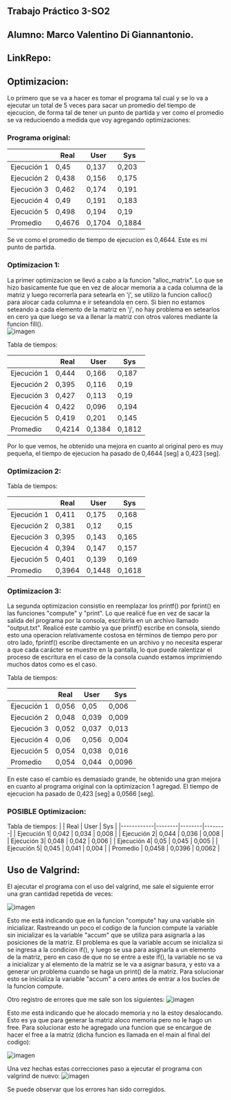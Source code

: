 ## Trabajo Práctico 3-SO2

## Alumno: Marco Valentino Di Giannantonio.
## LinkRepo: 

## Optimizacion: 
Lo primero que se va a hacer es tomar el programa tal cual y se lo va a ejecutar un total de 5 veces para sacar un promedio del tiempo de ejecucion, de forma tal de tener un punto de partida y ver como el promedio se va reducioendo a medida que voy agregando optimizaciones:<br>

### Programa original:

|            | Real   | User   | Sys    |
|------------|--------|--------|--------|
| Ejecución 1| 0,45   | 0,137  | 0,203  |
| Ejecución 2| 0,438  | 0,156  | 0,175  |
| Ejecución 3| 0,462  | 0,174  | 0,191  |
| Ejecución 4| 0,49   | 0,191  | 0,183  |
| Ejecución 5| 0,498  | 0,194  | 0,19   |
| Promedio   | 0,4676 | 0,1704 | 0,1884 |


Se ve como el promedio de tiempo de ejecucion es 0,4644. Este es mi punto de partida.<br>

### Optimizacion 1:
La primer optimizacion se llevó a cabo a la funcion "alloc_matrix". Lo que se hizo basicamente fue que en vez de alocar memoria a a cada columna de la matriz y luego recorrerla para setearla en 'j', se utilizo la funcion calloc() para alocar cada columna e ir seteandola en cero. Si bien no estamos seteando a cada elemento de la matriz en 'j', no hay problema en setearlos en cero ya que luego se va a llenar la matriz con otros valores mediante la funcion fill().<br> 
![imagen](https://user-images.githubusercontent.com/88598932/233866688-28706342-4e09-4645-95cd-0c7a8c5ff475.png)

Tabla de tiempos:

|            | Real   | User   | Sys    |
|------------|--------|--------|--------|
| Ejecución 1| 0,444  | 0,166  | 0,187  |
| Ejecución 2| 0,395  | 0,116  | 0,19   |
| Ejecución 3| 0,427  | 0,113  | 0,19   |
| Ejecución 4| 0,422  | 0,096  | 0,194  |
| Ejecución 5| 0,419  | 0,201  | 0,145  |
| Promedio   | 0,4214 | 0,1384 | 0,1812 |


Por lo que vemos, he obtenido una mejora en cuanto al original pero es muy pequeña, el tiempo de ejecucion ha pasado de 0,4644 [seg] a 0,423 [seg].
### Optimizacion 2:

Tabla de tiempos:

|            | Real   | User   | Sys    |
|------------|--------|--------|--------|
| Ejecución 1| 0,411  | 0,175  | 0,168  |
| Ejecución 2| 0,381  | 0,12   | 0,15   |
| Ejecución 3| 0,395  | 0,143  | 0,165  |
| Ejecución 4| 0,394  | 0,147  | 0,157  |
| Ejecución 5| 0,401  | 0,139  | 0,169  |
| Promedio   | 0,3964 | 0,1448 | 0,1618 |

### Optimizacion 3:
La segunda optimizacion consistio en reemplazar los printf() por fprint() en las funciones "compute" y "print". Lo que realicé fue en vez de sacar la salida del programa por la consola, escribirla en un archivo llamado "output.txt". Realicé este cambio ya que printf() escribe en consola, siendo esto una operacion relativamente costosa en términos de tiempo pero por otro lado, fprintf() escribe directamente en un archivo y no necesita esperar a que cada carácter se muestre en la pantalla, lo que puede ralentizar el proceso de escritura en el caso de la consola cuando estamos imprimiendo muchos datos como es el caso.

Tabla de tiempos:

|            | Real   | User   | Sys    |
|------------|--------|--------|--------|
| Ejecución 1| 0,056  | 0,05   | 0,006  |
| Ejecución 2| 0,048  | 0,039  | 0,009  |
| Ejecución 3| 0,052  | 0,037  | 0,013  |
| Ejecución 4| 0,06   | 0,056  | 0,004  |
| Ejecución 5| 0,054  | 0,038  | 0,016  |
| Promedio   | 0,054  | 0,044  | 0,0096 |


En este caso el cambio es demasiado grande, he obtenido una gran mejora en cuanto al programa original con la optimizacion 1 agregad. El tiempo de ejecucion ha pasado de 0,423 [seg] a 0,0566 [seg].

### POSIBLE Optimizacion:

Tabla de tiempos:
|            | Real   | User   | Sys    |
|------------|--------|--------|--------|
| Ejecución 1| 0,042  | 0,034  | 0,008  |
| Ejecución 2| 0,044  | 0,036  | 0,008  |
| Ejecución 3| 0,048  | 0,042  | 0,006  |
| Ejecución 4| 0,05   | 0,045  | 0,005  |
| Ejecución 5| 0,045  | 0,041  | 0,004  |
| Promedio   | 0,0458 | 0,0396 | 0,0062 |

## Uso de Valgrind:
El ajecutar el programa con el uso del valgrind, me sale el siguiente error una gran cantidad repetida de veces:

![imagen](https://user-images.githubusercontent.com/88598932/233872626-b38d78ff-aaff-4ff3-ba00-70cf68f87ccc.png)

Esto me está indicando que en la funcion "compute" hay una variable sin inicializar. Rastreando un poco el codigo de la funcion compute la variable sin inicializar es la variable "accum" que se utiliza para asignarla a las posiciones de la matriz. El problema es que la variable accum se inicializa si se ingresa a la condicion if(), y luego se usa para asignarla a un elemento de la matriz, pero en caso de que no se entre a este if(), la variable no se va a inicializar y al elemento de la matriz se le va a asignar basura, y esto va a generar un problema cuando se haga un print() de la matriz. Para solucionar esto se inicializa la variable "accum" a cero antes de entrar a los bucles de la funcion compute.

Otro registro de errores que me sale son los siguientes:
![imagen](https://user-images.githubusercontent.com/88598932/233872771-9da63519-a161-4b17-888a-4452fbe04fde.png)

Esto me está indicando que he alocado memoria y no la estoy desalocando. Esto es ya que para generar la matriz aloco memoria pero no le hago un free. Para solucionar esto he agregado una funcion que se encargue de hacer el free a la matriz (dicha funcion es llamada en el main al final del codigo):

![imagen](https://user-images.githubusercontent.com/88598932/233873901-92fd9c71-4e76-4aa9-abc4-61ed2caea239.png)

Una vez hechas estas correcciones paso a ejecutar el programa con valgrind de nuevo:
![imagen](https://user-images.githubusercontent.com/88598932/233874185-175693cb-e2cf-491a-89b9-809b7bb9443e.png)

Se puede observar que los errores han sido corregidos.



